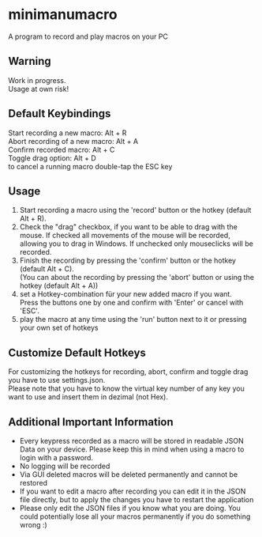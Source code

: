 # minimanumacro
A program to record and play macros on your PC

## Warning
Work in progress.  
Usage at own risk!

## Default Keybindings
Start recording a new macro: Alt + R  
Abort recording of a new macro: Alt + A  
Confirm recorded macro: Alt + C  
Toggle drag option: Alt + D  
to cancel a running macro double-tap the ESC key

## Usage
1. Start recording a macro using the 'record' button or the hotkey (default Alt + R).  
2. Check the "drag" checkbox, if you want to be able to drag with the mouse. If checked all movements of the mouse will be recorded, allowing you to drag in Windows. If unchecked only mouseclicks will be recorded. 
2. Finish the recording by pressing the 'confirm' button or the hotkey (default Alt + C).  
(You can about the recording by pressing the 'abort' button or using the hotkey (default Alt + A))
3. set a Hotkey-combination für your new added macro if you want.  
Press the buttons one by one and confirm with 'Enter' or cancel with 'ESC'.
4. play the macro at any time using the 'run' button next to it or pressing your own set of hotkeys  

## Customize Default Hotkeys
For customizing the hotkeys for recording, abort, confirm and toggle drag you have to use settings.json.  
Please note that you have to know the virtual key number of any key you want to use and insert them in dezimal (not Hex).

## Additional Important Information
- Every keypress recorded as a macro will be stored in readable JSON Data on your device.
Please keep this in mind when using a macro to login with a password.
- No logging will be recorded
- Via GUI deleted macros will be deleted permanently and cannot be restored
- If you want to edit a macro after recording you can edit it in the JSON file directly, but to apply the changes you have to restart the application
- Please only edit the JSON files if you know what you are doing. You could potentially lose all your macros permanently if you do something wrong :)